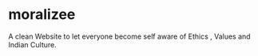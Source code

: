 # moralizee

A clean Website to let everyone become self aware of Ethics , Values and Indian Culture.
